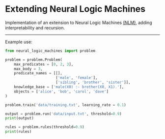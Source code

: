 # Extending Neural Logic Machines
Implementation of an extension to Neural Logic Machines [(NLM)](https://arxiv.org/pdf/1904.11694.pdf), adding interpretability and recursion.
___
Example use:
```python
from neural_logic_machines import problem

problem = problem.Problem(
    max_predicates = [0, 2, 3],
    max_body = 3,
    predicate_names = [[],
                       ['male', 'female'],
                       ['sibling', 'brother', 'sister']],
    knowledge_base = ['male(X0) :- brother(X0, X1).'],
    objects = ['alice', 'bob', 'carol', 'dave']
)

problem.train('data/training.txt', learning_rate = 0.1)

output = problem.run('data/input.txt', threshold=0.9)
print(output)

rules = problem.rules(threshold=0.9)
print(rules)
```
